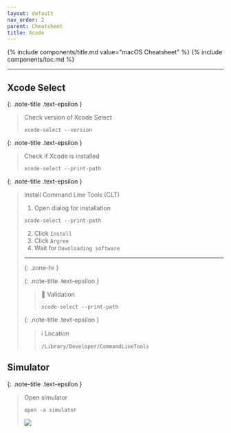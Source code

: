 ```yaml
---
layout: default
nav_order: 2
parent: Cheatsheet
title: Xcode
---
```


{% include components/title.md value="macOS Cheatsheet" %}
{% include components/toc.md %}

---

## Xcode Select

{: .note-title .text-epsilon }
> Check version of Xcode Select
>
> ```shell
> xcode-select --version
> ```

{: .note-title .text-epsilon }
> Check if Xcode is installed
>
> ```shell
> xcode-select --print-path
> ```

{: .note-title .text-epsilon }
> Install Command Line Tools (CLT)
>
> 1. Open dialog for installation
> ```shell
> xcode-select --print-path
> ```
> 2. Click `Install`
> 3. Click `Argree`
> 4. Wait for `Downloading software`
>
> <hr>{: .zone-hr }
>
> {: .note-title .text-epsilon } 
>> 🔲 Validation
>>
>> ```shell
>> xcode-select --print-path
>> ```
>
> {: .note-title .text-epsilon } 
>> ℹ️ Location
>>
>> `/Library/Developer/CommandLineTools`

## Simulator

{: .note-title .text-epsilon }
> Open simulator
>
>```shell
> open -a simulator
>```
> ![](../../../assets/xcode/simulator_04.png)
